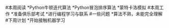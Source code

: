 #本周阅读
*Python牛顿迭代算法
*Python冒泡排序算法
*蒙特卡洛模拟
#本周工作
*准备俱乐部考试
*进行编程学习与联系
#一些问题
*算法不熟，未能完全理解
#下周计划
*开始接触机器学习
